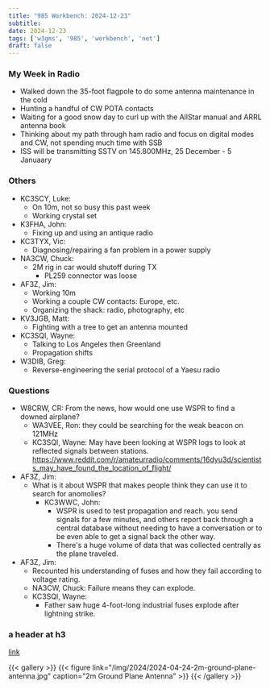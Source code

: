 ```yaml
---
title: "985 Workbench: 2024-12-23"
subtitle:
date: 2024-12-23
tags: ['w3gms', '985', 'workbench', 'net']
draft: false
---
```


### My Week in Radio
- Walked down the 35-foot flagpole to do some antenna maintenance in the cold
- Hunting a handful of CW POTA contacts
- Waiting for a good snow day to curl up
  with the AllStar manual and ARRL antenna book
- Thinking about my path through ham radio and focus on digital modes and CW,
  not spending much time with SSB
- ISS will be transmitting SSTV on 145.800MHz, 25 December - 5 Januaary

### Others
- KC3SCY, Luke:
  - On 10m, not so busy this past week
  - Working crystal set
- K3FHA, John:
  - Fixing up and using an antique radio
- KC3TYX, Vic:
  - Diagnosing/repairing a fan problem in a power supply
- NA3CW, Chuck:
  - 2M rig in car would shutoff during TX
    - PL259 connector was loose
- AF3Z, Jim:
  - Working 10m
  - Working a couple CW contacts: Europe, etc.
  - Organizing the shack: radio, photography, etc
- KV3JGB, Matt:
  - Fighting with a tree to get an antenna mounted
- KC3SQI, Wayne:
  - Talking to Los Angeles then Greenland
  - Propagation shifts
- W3DIB, Greg:
  - Reverse-engineering the serial protocol of a Yaesu radio

### Questions
- W8CRW, CR: From the news, how would one use WSPR to find a downed airplane?
  - WA3VEE, Ron: they could be searching for the weak beacon on 121MHz
  - KC3SQI, Wayne: May have been looking at WSPR logs to look
    at reflected signals between stations.
    https://www.reddit.com/r/amateurradio/comments/16dyu3d/scientists_may_have_found_the_location_of_flight/
- AF3Z, Jim:
  - What is it about WSPR that makes people think they can use it
    to search for anomolies?
    - KC3WWC, John:
      - WSPR is used to test propagation and reach.
        you send signals for a few minutes, and others report back
        through a central database without needing to have a conversation
        or to be even able to get a signal back the other way.
      - There's a huge volume of data that was collected centrally
        as the plane traveled.
- AF3Z, Jim:
  - Recounted his understanding of fuses and how they fail according
    to voltage rating.
  - NA3CW, Chuck: Failure means they can explode.
  - KC3SQI, Wayne:
    - Father saw huge 4-foot-long industrial fuses explode
      after lightning strike.


### a header at h3

[link](https://link)

{{< gallery >}}
{{< figure link="/img/2024/2024-04-24-2m-ground-plane-antenna.jpg" caption="2m Ground Plane Antenna" >}}
{{< /gallery >}}

<!--more-->

